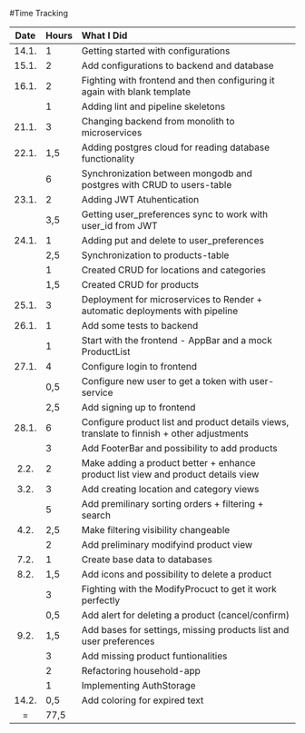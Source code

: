 #Time Tracking

| Date  | Hours | What I Did  |
| :---: | :---  | :---------- |
| 14.1. | 1     | Getting started with configurations |
| 15.1. | 2     | Add configurations to backend and database |
| 16.1. | 2     | Fighting with frontend and then configuring it again with blank template |
|       | 1     | Adding lint and pipeline skeletons |
| 21.1. | 3     | Changing backend from monolith to microservices |
| 22.1. | 1,5   | Adding postgres cloud for reading database functionality |
|       | 6     | Synchronization between mongodb and postgres with CRUD to users-table |
| 23.1. | 2     | Adding JWT Atuhentication |
|       | 3,5   | Getting user_preferences sync to work with user_id from JWT |
| 24.1. | 1     | Adding put and delete to user_preferences | 
|       | 2,5   | Synchronization to products-table |
|       | 1     | Created CRUD for locations and categories |
|       | 1,5   | Created CRUD for products |
| 25.1. | 3     | Deployment for microservices to Render + automatic deployments with pipeline |
| 26.1. | 1     | Add some tests to backend |
|       | 1     | Start with the frontend - AppBar and a mock ProductList |
| 27.1. | 4     | Configure login to frontend | 
|       | 0,5   | Configure  new user to get a token with user-service |
|       | 2,5   | Add signing up to frontend |
| 28.1. | 6     | Configure product list and product details views, translate to finnish + other adjustments |
|       | 3     | Add FooterBar and possibility to add products |
| 2.2.  | 2     | Make adding a product better + enhance product list view and product details view |
| 3.2.  | 3     | Add creating location and category views |
|       | 5     | Add premilinary sorting orders + filtering + search |
| 4.2.  | 2,5   | Make filtering visibility changeable |
|       | 2     | Add preliminary modifyind product view |
| 7.2.  | 1     | Create base data to databases |
| 8.2.  | 1,5   | Add icons and possibility to delete a product |
|       | 3     | Fighting with the ModifyProcuct to get it work perfectly |
|       | 0,5   | Add alert for deleting a product (cancel/confirm) |
| 9.2.  | 1,5   | Add bases for settings, missing products list and user preferences |
|       | 3     | Add missing product funtionalities |
|       | 2     | Refactoring household-app |
|       | 1     | Implementing AuthStorage |
| 14.2. | 0,5   | Add coloring for expired text |
| =     | 77,5    ||
